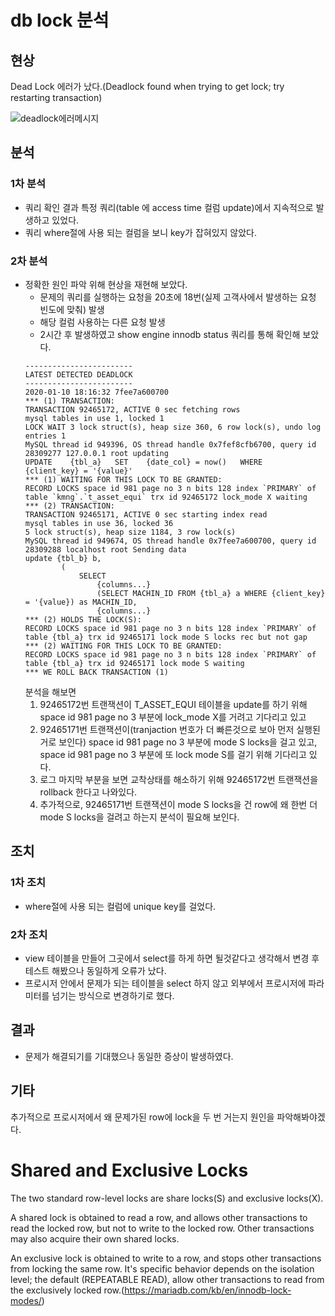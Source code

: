 # db lock 분석
## 현상
Dead Lock 에러가 났다.(Deadlock found when trying to get lock; try restarting transaction)

![deadlock에러메시지](https://raw.githubusercontent.com/lingi-log/lingi-log/master/assets/images/db/deadlock_err_msg.PNG)
## 분석
### 1차 분석
* 쿼리 확인 결과 특정 쿼리(table 에 access time 컬럼 update)에서 지속적으로 발생하고 있었다.
* 쿼리 where절에 사용 되는 컬럼을 보니 key가 잡혀있지 않았다.
### 2차 분석
* 정확한 원인 파악 위해 현상을 재현해 보았다.
    * 문제의 쿼리를 실행하는 요청을 20초에 18번(실제 고객사에서 발생하는 요청 빈도에 맞춰) 발생
    * 해당 컬럼 사용하는 다른 요청 발생
    * 2시간 후 발생하였고 show engine innodb status 쿼리를 통해 확인해 보았다.
    ```
    ------------------------
    LATEST DETECTED DEADLOCK
    ------------------------
    2020-01-10 18:16:32 7fee7a600700
    *** (1) TRANSACTION:
    TRANSACTION 92465172, ACTIVE 0 sec fetching rows
    mysql tables in use 1, locked 1
    LOCK WAIT 3 lock struct(s), heap size 360, 6 row lock(s), undo log entries 1
    MySQL thread id 949396, OS thread handle 0x7fef8cfb6700, query id 28309277 127.0.0.1 root updating
    UPDATE    {tbl_a}   SET    {date_col} = now()   WHERE    {client_key} = '{value}'
    *** (1) WAITING FOR THIS LOCK TO BE GRANTED:
    RECORD LOCKS space id 981 page no 3 n bits 128 index `PRIMARY` of table `kmng`.`t_asset_equi` trx id 92465172 lock_mode X waiting
    *** (2) TRANSACTION:
    TRANSACTION 92465171, ACTIVE 0 sec starting index read
    mysql tables in use 36, locked 36
    5 lock struct(s), heap size 1184, 3 row lock(s)
    MySQL thread id 949674, OS thread handle 0x7fee7a600700, query id 28309288 localhost root Sending data
    update {tbl_b} b, 
            (
                SELECT 
                    {columns...}
                    (SELECT MACHIN_ID FROM {tbl_a} a WHERE {client_key} = '{value}) as MACHIN_ID,
                    {columns...}
    *** (2) HOLDS THE LOCK(S):
    RECORD LOCKS space id 981 page no 3 n bits 128 index `PRIMARY` of table {tbl_a} trx id 92465171 lock mode S locks rec but not gap
    *** (2) WAITING FOR THIS LOCK TO BE GRANTED:
    RECORD LOCKS space id 981 page no 3 n bits 128 index `PRIMARY` of table {tbl_a} trx id 92465171 lock mode S waiting
    *** WE ROLL BACK TRANSACTION (1)
    ```
    분석을 해보면 
    1. 92465172번 트랜잭션이 T_ASSET_EQUI 테이블을 update를 하기 위해 space id 981 page no 3 부분에  lock_mode X를 거려고 기다리고 있고 
    2. 92465171번 트랜잭션이(tranjaction 번호가 더 빠른것으로 보아 먼저 실행된 거로 보인다) space id 981 page no 3 부분에 mode S locks을 걸고 있고, space id 981 page no 3 부분에 또 lock mode S를 걸기 위해 기다리고 있다.
    3. 로그 마지막 부분을 보면 교착상태를 해소하기 위해 92465172번 트랜잭션을 rollback 한다고 나와있다.
    4. 추가적으로, 92465171번 트랜잭션이 mode S locks을 건 row에 왜 한번 더 mode S locks을 걸려고 하는지 분석이 필요해 보인다.
## 조치
### 1차 조치
* where절에 사용 되는 컬럼에 unique key를 걸었다.
### 2차 조치
* view 테이블을 만들어 그곳에서 select를 하게 하면 될것같다고 생각해서 변경 후 테스트 해봤으나 동일하게 오류가 났다.
* 프로시저 안에서 문제가 되는 테이블을 select 하지 않고 외부에서 프로시저에 파라미터를 넘기는 방식으로 변경하기로 했다.
## 결과 
* 문제가 해결되기를 기대했으나 동일한 증상이 발생하였다.

## 기타
추가적으로 프로시저에서 왜 문제가된 row에 lock을 두 번 거는지 원인을 파악해봐야겠다.


# Shared and Exclusive Locks
The two standard row-level locks are share locks(S) and exclusive locks(X).

A shared lock is obtained to read a row, and allows other transactions to read the locked row, but not to write to the locked row. Other transactions may also acquire their own shared locks.

An exclusive lock is obtained to write to a row, and stops other transactions from locking the same row. It's specific behavior depends on the isolation level; the default (REPEATABLE READ), allow other transactions to read from the exclusively locked row.(https://mariadb.com/kb/en/innodb-lock-modes/)